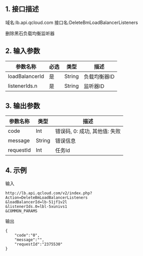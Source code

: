 ## 1. 接口描述
域名:lb.api.qcloud.com
接口名:DeleteBmLoadBalancerListeners

删除黑石负载均衡监听器

## 2. 输入参数
| 参数名称 | 必选  | 类型 | 描述 |
|---------|---------|---------|---------|
| loadBalancerId | 是 | String | 负载均衡器ID|
| listenerIds.n | 是 | String | 监听器ID|


## 3. 输出参数
| 参数名称 | 类型 | 描述 |
|---------|---------|---------|
| code | Int | 错误码, 0: 成功, 其他值: 失败|
| message | String | 错误信息|
| requestId | Int | 任务Id |


## 4. 示例
输入
```
http://lb.api.qcloud.com/v2/index.php?Action=DeleteBmLoadBalancerListeners
&loadBalancerId=lb-51jf1v2l
&listenerIds.0=lbl-5xunivs1
&COMMON_PARAMS
```
输出
```
{
    "code":"0",
    "message":"",
    "requestId":"2375530"
}
```

